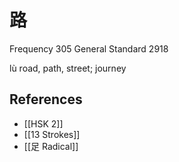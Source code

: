 # 路
Frequency 305
General Standard 2918

lù
road, path, street; journey

## References
- [[HSK 2]]
- [[13 Strokes]]
- [[足 Radical]]
